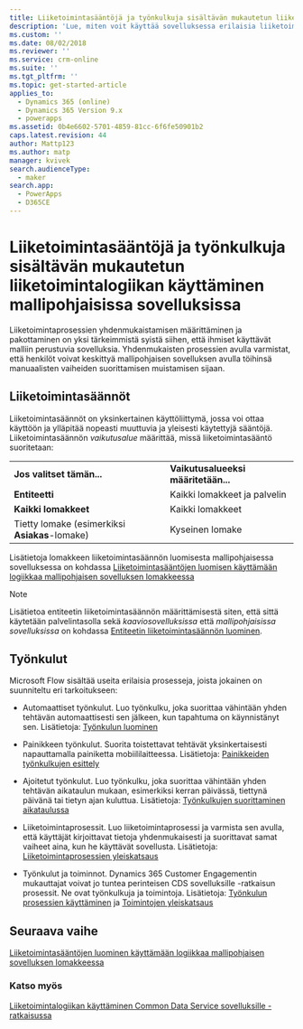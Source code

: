 ```yaml
---
title: Liiketoimintasääntöjä ja työnkulkuja sisältävän mukautetun liiketoimintalogiikan käyttäminen mallipohjaisissa sovelluksissa | MicrosoftDocs
description: 'Lue, miten voit käyttää sovelluksessa erilaisia liiketoimintalogiikkoja'
ms.custom: ''
ms.date: 08/02/2018
ms.reviewer: ''
ms.service: crm-online
ms.suite: ''
ms.tgt_pltfrm: ''
ms.topic: get-started-article
applies_to:
  - Dynamics 365 (online)
  - Dynamics 365 Version 9.x
  - powerapps
ms.assetid: 0b4e6602-5701-4859-81cc-6f6fe50901b2
caps.latest.revision: 44
author: Mattp123
ms.author: matp
manager: kvivek
search.audienceType:
  - maker
search.app:
  - PowerApps
  - D365CE
---
```

# <a name="apply-custom-business-logic-with-business-rules-and-flows-in-model-driven-apps"></a>Liiketoimintasääntöjä ja työnkulkuja sisältävän mukautetun liiketoimintalogiikan käyttäminen mallipohjaisissa sovelluksissa

Liiketoimintaprosessien yhdenmukaistamisen määrittäminen ja pakottaminen on yksi tärkeimmistä syistä siihen, että ihmiset käyttävät malliin perustuvia sovelluksia. Yhdenmukaisten prosessien avulla varmistat, että henkilöt voivat keskittyä mallipohjaisen sovelluksen avulla töihinsä manuaalisten vaiheiden suorittamisen muistamisen sijaan. 

## <a name="business-rules"></a>Liiketoimintasäännöt

Liiketoimintasäännöt on yksinkertainen käyttöliittymä, jossa voi ottaa käyttöön ja ylläpitää nopeasti muuttuvia ja yleisesti käytettyjä sääntöjä. Liiketoimintasäännön *vaikutusalue* määrittää, missä liiketoimintasääntö suoritetaan:

|||  
|-|-|  
|**Jos valitset tämän...**|**Vaikutusalueeksi määritetään...**|  
|**Entiteetti**|Kaikki lomakkeet ja palvelin|  
|**Kaikki lomakkeet**|Kaikki lomakkeet|  
|Tietty lomake (esimerkiksi **Asiakas**-lomake)|Kyseinen lomake| 

Lisätietoja lomakkeen liiketoimintasäännön luomisesta mallipohjaisessa sovelluksessa on kohdassa [Liiketoimintasääntöjen luomisen käyttämään logiikkaa mallipohjaisen sovelluksen lomakkeessa](create-business-rules-recommendations-apply-logic-form.md)

> [!NOTE]
> Lisätietoa entiteetin liiketoimintasäännön määrittämisestä siten, että sittä käytetään palvelintasolla sekä *kaaviosovelluksissa* että *mallipohjaisissa sovelluksissa* on kohdassa [Entiteetin liiketoimintasäännön luominen](/powerapps/maker/common-data-service/data-platform-create-business-rule).

## <a name="flows"></a>Työnkulut  
  
Microsoft Flow sisältää useita erilaisia prosesseja, joista jokainen on suunniteltu eri tarkoitukseen:  

-   Automaattiset työnkulut. Luo työnkulku, joka suorittaa vähintään yhden tehtävän automaattisesti sen jälkeen, kun tapahtuma on käynnistänyt sen. Lisätietoja: [Työnkulun luominen](/flow/get-started-logic-flow)
    
-   Painikkeen työnkulut. Suorita toistettavat tehtävät yksinkertaisesti napauttamalla painiketta mobiililaitteessa. Lisätietoja: [Painikkeiden työnkulkujen esittely](/flow/introduction-to-button-flows)
  
-   Ajoitetut työnkulut. Luo työnkulku, joka suorittaa vähintään yhden tehtävän aikataulun mukaan, esimerkiksi kerran päivässä, tiettynä päivänä tai tietyn ajan kuluttua. Lisätietoja: [Työnkulkujen suorittaminen aikataulussa](/flow/run-scheduled-tasks)
  
-   Liiketoimintaprosessit.  Luo liiketoimintaprosessi ja varmista sen avulla, että käyttäjät kirjoittavat tietoja yhdenmukaisesti ja suorittavat samat vaiheet aina, kun he käyttävät sovellusta. Lisätietoja: [Liiketoimintaprosessien yleiskatsaus](/flow/business-process-flows-overview)

-   Työnkulut ja toiminnot. Dynamics 365 Customer Engagementin mukauttajat voivat jo tuntea perinteisen CDS sovelluksille -ratkaisun prosessit. Ne ovat työnkulkuja ja toimintoja. Lisätietoja: [Työnkulun prosessien käyttäminen](/flow/workflow-processes) ja [Toimintojen yleiskatsaus](/flow/actions)
  
## <a name="next-step"></a>Seuraava vaihe

[Liiketoimintasääntöjen luominen käyttämään logiikkaa mallipohjaisen sovelluksen lomakkeessa](create-business-rules-recommendations-apply-logic-form.md)

### <a name="see-also"></a>Katso myös

[Liiketoimintalogiikan käyttäminen Common Data Service sovelluksille -ratkaisussa](../common-data-service/cds-processes.md)
